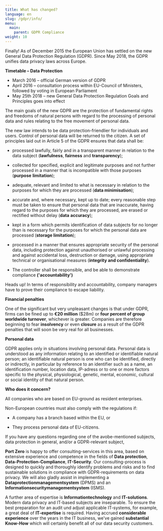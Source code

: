 ```yaml
---
title: What has changed?
language: en
slug: /gdpr/info/
menu:
  main:
    parent: GDPR Compliance
weight: 10
---
```



Finally! As of December 2015 the European Union has settled on the new General Data Protection Regulation (GDPR). Since May 2018, the GDPR unifies data privacy laws across Europe.

**Timetable – Data Protection**

-   March 2016 – official German version of GDPR
-   April 2016 – consultation process within EU-Council of Ministers, followed by voting in European Parliament
-   May 25th 2018 – new General Data Protection Regulation Goals and Principles goes into effect

The main goals of the new GDPR are the protection of fundamental rights
and freedoms of natural persons with regard to the processing of
personal data and rules relating to the free movement of personal data.

The new law intends to be data protection-friendlier for individuals and
users. Control of personal data will be returned to the citizen. A set of
principles laid out in Article 5 of the GDPR ensures that data shall be:

-   processed lawfully, fairly and in a transparent manner in relation
    to the data subject (**lawfulness**, **fairness** and
    **transparency**);

-   collected for specified, explicit and legitimate purposes and not
    further processed in a manner that is incompatible with those
    purposes (**purpose** **limitation**);

-   adequate, relevant and limited to what is necessary in relation to
    the purposes for which they are processed (**data minimisation**);

-   accurate and, where necessary, kept up to date; every reasonable
    step must be taken to ensure that personal data that are inaccurate,
    having regard to the purposes for which they are processed, are
    erased or rectified without delay (**data** **accuracy**);

-   kept in a form which permits identification of data subjects for no
    longer than is necessary for the purposes for which the personal
    data are processed (**storage limitation**);

-   processed in a manner that ensures appropriate security of the
    personal data, including protection against unauthorised or unlawful
    processing and against accidental loss, destruction or damage, using
    appropriate technical or organisational measures (**integrity and
    confidentiality**).

-   The controller shall be responsible, and be able to demonstrate
    compliance **('accountability')**

Heads up! In terms of responsibility and accountability, company
managers have to prove their compliance to escape liability.

**Financial penalties**

One of the significant but very unpleasant changes is that under GDPR,
firms can be fined up to **€20 million** ($28m) or **four percent of
group worldwide turnover**, whichever is greater. Companies are therefore 
beginning to fear **insolvency** or even **closure** as a
result of the GDPR penalties that will soon be very real for all businesses.

**Personal data**

GDPR applies only in situations involving personal data. Personal
data is understood as any information relating to an identified or 
identifiable natural person; an identifiable natural person is one who can be
identified, directly or indirectly, in particular by reference to an
identifier such as a name, an identification number, location data,
IP-adress or to one or more factors specific to the physical,
physiological, genetic, mental, economic, cultural or social identity of
that natural person.

**Who does it concern?**

All companies who are based on EU-ground as resident enterprises.

Non-European countries must also comply with the regulations if:

-   A company has a branch based within the EU, or

-   They process personal data of EU-citizens.

If you have any questions regarding one of the avobe-mentioned
subjects, data protection in general, and/or a GDPR-relevant subject,

**Port Zero** is happy to offer consulting-services in this
area, based on extensive experience and competence in the fields of **Data
protection**, **Data-Protection-Compliance**, **IT-Security**. Our
consulting-process is designed to quickly and thoroughly identify problems 
and risks and to find sustainable solutions in compliance with
GDPR-requirements on data privacy. We will also gladly assist in
implementing a **Dataprotectionmanagementsystem** (DPMS) and an
**Informationsecuritymanagementsystem** (ISMS).

A further area of expertise is **Informationtechnology** and
**IT-solutions**. Modern data privacy and IT-based subjects are inseparable.
To ensure the best preparation for an audit und adjust applicable IT-systems, 
for example, a great deal of **IT-expertise** is required. Having accrued **considerable
experience** over the years in the IT business, we've gained **substantial Know-How** 
which will certainly benefit all of our data security customers.



